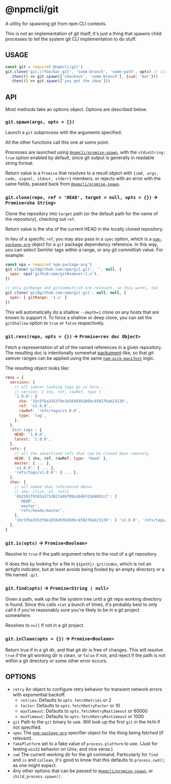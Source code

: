 # @npmcli/git

A utility for spawning git from npm CLI contexts.

This is _not_ an implementation of git itself, it's just a thing that
spawns child processes to tell the system git CLI implementation to do
stuff.

## USAGE

```js
const git = require('@npmcli/git')
git.clone('git://foo/bar.git', 'some-branch', 'some-path', opts) // clone a repo
  .then(() => git.spawn(['checkout', 'some-branch'], {cwd: 'bar'}))
  .then(() => git.spawn(['you get the idea']))
```

## API

Most methods take an options object. Options are described below.

### `git.spawn(args, opts = {})`

Launch a `git` subprocess with the arguments specified.

All the other functions call this one at some point.

Processes are launched using
[`@npmcli/promise-spawn`](http://npm.im/@npmcli/promise-spawn), with the
`stdioString: true` option enabled by default, since git output is
generally in readable string format.

Return value is a `Promise` that resolves to a result object with `{cmd,
args, code, signal, stdout, stderr}` members, or rejects with an error with
the same fields, passed back from
[`@npmcli/promise-spawn`](http://npm.im/@npmcli/promise-spawn).

### `git.clone(repo, ref = 'HEAD', target = null, opts = {})` -> `Promise<sha String>`

Clone the repository into `target` path (or the default path for the name
of the repository), checking out `ref`.

Return value is the sha of the current HEAD in the locally cloned
repository.

In lieu of a specific `ref`, you may also pass in a `spec` option, which is
a [`npm-package-arg`](http://npm.im/npm-package-arg) object for a `git`
package dependency reference. In this way, you can select SemVer tags
within a range, or any git committish value. For example:

```js
const npa = require('npm-package-arg')
git.clone('git@github.com:npm/git.git', '', null, {
  spec: npa('github:npm/git#semver:1.x'),
})

// only gitRange and gitCommittish are relevant, so this works, too
git.clone('git@github.com:npm/git.git', null, null, {
  spec: { gitRange: '1.x' }
})
```

This will automatically do a shallow `--depth=1` clone on any hosts that
are known to support it. To force a shallow or deep clone, you can set the
`gitShallow` option to `true` or `false` respectively.

### `git.revs(repo, opts = {})` -> `Promise<rev doc Object>`

Fetch a representation of all of the named references in a given
repository. The resulting doc is intentionally somewhat
[packument](https://www.npmjs.com/package/pacote#packuments)-like, so that
git semver ranges can be applied using the same
[`npm-pick-manifest`](http://npm.im/npm-pick-manifest) logic.

The resulting object looks like:

```js
revs = {
  versions: {
    // all semver-looking tags go in here...
    // version: { sha, ref, rawRef, type }
    '1.0.0': {
      sha: '1bc5fba3353f8e1b56493b266bc459276ab23139',
      ref: 'v1.0.0',
      rawRef: 'refs/tags/v1.0.0',
      type: 'tag',
    },
  },
  'dist-tags': {
    HEAD: '1.0.0',
    latest: '1.0.0',
  },
  refs: {
    // all the advertised refs that can be cloned down remotely
    HEAD: { sha, ref, rawRef, type: 'head' },
    master: { ... },
    'v1.0.0': { ... },
    'refs/tags/v1.0.0': { ... },
  },
  shas: {
    // all named shas referenced above
    // sha: [list, of, refs]
    '6b2501f9183a1753027a9bf89a184b7d3d4602c7': [
      'HEAD',
      'master',
      'refs/heads/master',
    ],
    '1bc5fba3353f8e1b56493b266bc459276ab23139': [ 'v1.0.0', 'refs/tags/v1.0.0' ],
  },
}
```

### `git.is(opts)` -> `Promise<Boolean>`

Resolve to `true` if the path argument refers to the root of a git
repository.

It does this by looking for a file in `${path}/.git/index`, which is not an
airtight indicator, but at least avoids being fooled by an empty directory
or a file named `.git`.

### `git.find(opts)` -> `Promise<String | null>`

Given a path, walk up the file system tree until a git repo working
directory is found. Since this calls `stat` a bunch of times, it's
probably best to only call it if you're reasonably sure you're likely to be
in a git project somewhere.

Resolves to `null` if not in a git project.

### `git.isClean(opts = {})` -> `Promise<Boolean>`

Return true if in a git dir, and that git dir is free of changes. This
will resolve `true` if the git working dir is clean, or `false` if not, and
reject if the path is not within a git directory or some other error
occurs.

## OPTIONS

- `retry` An object to configure retry behavior for transient network
  errors with exponential backoff.
  - `retries`: Defaults to `opts.fetchRetries` or 2
  - `factor`: Defaults to `opts.fetchRetryFactor` or 10
  - `maxTimeout`: Defaults to `opts.fetchRetryMaxtimeout` or 60000
  - `minTimeout`: Defaults to `opts.fetchRetryMintimeout` or 1000
- `git` Path to the `git` binary to use. Will look up the first `git` in
  the `PATH` if not specified.
- `spec` The [`npm-package-arg`](http://npm.im/npm-package-arg) specifier
  object for the thing being fetched (if relevant).
- `fakePlatform` set to a fake value of `process.platform` to use.  (Just
  for testing `win32` behavior on Unix, and vice versa.)
- `cwd` The current working dir for the git command. Particularly for
  `find` and `is` and `isClean`, it's good to know that this defaults to
  `process.cwd()`, as one might expect.
- Any other options that can be passed to
  [`@npmcli/promise-spawn`](http://npm.im/@npmcli/promise-spawn), or
  `child_process.spawn()`.
